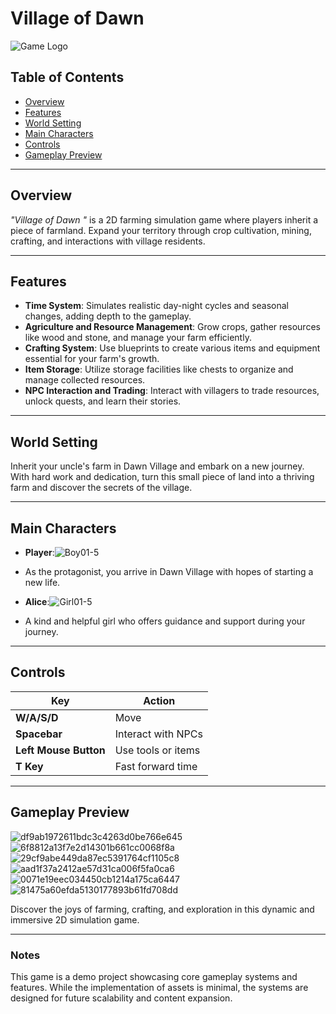 # Village of Dawn  

![Game Logo](https://github.com/user-attachments/assets/98297031-82cc-4b5e-842a-bd7d052049e1)

## Table of Contents  
- [Overview](#overview)  
- [Features](#features)  
- [World Setting](#world-setting)  
- [Main Characters](#main-characters)  
- [Controls](#controls)  
- [Gameplay Preview](#gameplay-preview)  

---

## Overview  
*"Village of Dawn "* is a 2D farming simulation game where players inherit a piece of farmland. Expand your territory through crop cultivation, mining, crafting, and interactions with village residents.  

---

## Features  
- **Time System**: Simulates realistic day-night cycles and seasonal changes, adding depth to the gameplay.  
- **Agriculture and Resource Management**: Grow crops, gather resources like wood and stone, and manage your farm efficiently.  
- **Crafting System**: Use blueprints to create various items and equipment essential for your farm's growth.  
- **Item Storage**: Utilize storage facilities like chests to organize and manage collected resources.  
- **NPC Interaction and Trading**: Interact with villagers to trade resources, unlock quests, and learn their stories.  

---

## World Setting  
Inherit your uncle's farm in Dawn Village and embark on a new journey. With hard work and dedication, turn this small piece of land into a thriving farm and discover the secrets of the village.  

---

## Main Characters  
- **Player**:![Boy01-5](https://github.com/user-attachments/assets/594de52d-34d1-4a4a-9fe6-0b83c3d1bfc8)
- As the protagonist, you arrive in Dawn Village with hopes of starting a new life. 
 
- **Alice**:![Girl01-5](https://github.com/user-attachments/assets/dfcc404a-63ab-4e13-9899-dafa439febdb)
- A kind and helpful girl who offers guidance and support during your journey. 
 

---

## Controls  
| Key                  | Action                    |
|----------------------|---------------------------|
| **W/A/S/D**          | Move                     |
| **Spacebar**         | Interact with NPCs        |
| **Left Mouse Button**| Use tools or items        |
| **T Key**            | Fast forward time         |

---

## Gameplay Preview  
![df9ab1972611bdc3c4263d0be766e645](https://github.com/user-attachments/assets/b034927e-94fb-4848-9a90-20c334c28acd)
![6f8812a13f7e2d14301b661cc0068f8a](https://github.com/user-attachments/assets/95577878-dbd7-402e-a19b-9cbd13294f8a)
![29cf9abe449da87ec5391764cf1105c8](https://github.com/user-attachments/assets/a43cae8b-2771-4714-8de5-c3b9055ae647)
![aad1f37a2412ae57d31ca006f5fa0ca6](https://github.com/user-attachments/assets/e8524545-7585-43de-9e90-998408d419eb)
![0071e19eec034450cb1214a175ca6447](https://github.com/user-attachments/assets/bda5a725-c516-455b-a28a-2c03bce8ba8b)
![81475a60efda5130177893b61fd708dd](https://github.com/user-attachments/assets/56865a69-1eb8-46bd-b448-825492383370)


Discover the joys of farming, crafting, and exploration in this dynamic and immersive 2D simulation game.  

---

### Notes  
This game is a demo project showcasing core gameplay systems and features. While the implementation of assets is minimal, the systems are designed for future scalability and content expansion.  
